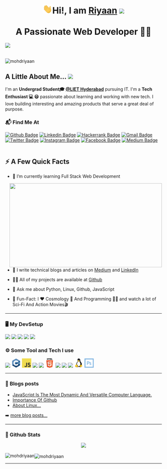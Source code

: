 <h1 align="center"> <img src="https://raw.githubusercontent.com/ABSphreak/ABSphreak/master/gifs/Hi.gif" height="30px">Hi!, I am <a href="https://github.com/mohdriyaan">Riyaan</a> <img height="30px" src="https://emojis.slackmojis.com/emojis/images/1531849430/4246/blob-sunglasses.gif?1531849430">
</br></br> A Passionate Web Developer 👨‍💻
</h1>

![](https://github.com/halfrost/halfrost/blob/master/icons/header_1.png)

<p align="left"> </br><img src="https://komarev.com/ghpvc/?username=mohdriyaan&label=Profile%20views&color=0e75b6&style=flat" alt="mohdriyaan" /> </p>

## A Little About Me...  <img src="https://media.giphy.com/media/VgCDAzcKvsR6OM0uWg/giphy.gif" width="50"> 
I'm an **Undergrad Student🎓 [@LIET Hyderabad](https://www.lords.ac.in)** pursuing IT. I'm a **Tech Enthusiast 💻 😃** passionate about learning and working with new tech. I love building interesting and amazing products that serve a great deal of purpose. 

### 📬 Find Me At 
[![Github Badge](http://img.shields.io/badge/-Github-black?style=flat-square&logo=github&link=https://github.com/mohdriyaan/)](https://github.com/mohdriyaan/) 
[![Linkedin Badge](https://img.shields.io/badge/-LinkedIn-blue?style=flat-square&logo=Linkedin&logoColor=white&link=https://www.linkedin.com/in/mohammed-riyaan-459235180/)](https://www.linkedin.com/in/mohammed-riyaan-459235180/)
[![Hackerrank Badge](https://img.shields.io/badge/-Hackerrank-2EC866?style=flat-square&logo=HackerRank&logoColor=white&link=https://www.hackerrank.com/mohammedrayaan1)](https://www.hackerrank.com/mohammedrayaan1)
[![Gmail Badge](https://img.shields.io/badge/-Gmail-d14836?style=flat-square&logo=Gmail&logoColor=white&link=mailto:mohammedrayaan1@gmail.com)](mailto:mohammedrayaan1@gmail.com)
[![Twitter Badge](https://img.shields.io/badge/Twitter-1DA1F2?style=flat-square&logo=twitter&logoColor=white&link=https://twitter.com/mr_riyaan135)](https://twitter.com/mr_riyaan135)
[![Instagram Badge](https://img.shields.io/badge/Instagram-E4405F?style=flat-square&logo=instagram&logoColor=white&link=https://www.instagram.com/itz_me_rayaan._/)](https://www.instagram.com/itz_me_rayaan._/)
[![Facebook Badge](https://img.shields.io/badge/Facebook-1877F2?style=flat-square&logo=facebook&logoColor=white&link=https://www.facebook.com/itzrayaan123/)](https://www.facebook.com/itzrayaan123/)
[![Medium Badge](https://img.shields.io/badge/Medium-12100E?style=flat-square&logo=medium&logoColor=white&link=https://medium.com/@mohammedriyaan1)](https://medium.com/@mohammedriyaan1)<br></br>



## ⚡️ A Few Quick Facts

- 🌱 I’m currently learning Full Stack Web Development
<img width="490" height="270" src="https://media.giphy.com/media/9B8wYztAoe1zO/source.gif" align=right>

- 📝 I write technical blogs and articles on <a href="https://medium.com/@mohammedriyaan1">Medium</a> and <a href="https://www.linkedin.com/in/mohammed-riyaan-459235180/">LinkedIn</a>

- 👨‍💻 All of my projects are available at <a href="https://github.com/mohdriyaan/web_dev/tree/main/projects">Github</a>

- 💬 Ask me about Python, Linux, Github, JavaScript

- 🎉 Fun-Fact: I ❤️ Cosmology 🌠 And Programming 👨‍💻 and watch a lot of Sci-Fi And Action Movies🎬
<hr></hr>
  
### 🖥️ My DevSetup
<img src="https://img.shields.io/badge/Windows-555555.svg?&style=flat-square&logo=windows&logoColor=0078D6"> <img src="https://img.shields.io/badge/Chrome-555555.svg?&style=flat-square&logo=google-chrome&logoColor=FABC0C"> <img src="https://img.shields.io/badge/VS Code-555555?style=flat-square&logo=visual-studio-code&logoColor=007ACC"> <img src="https://img.shields.io/badge/Terminal-555555.svg?&style=flat-square&logo=powershell&logoColor=white"> <img src="https://img.shields.io/badge/Spotify-555555.svg?&style=flat-square&logo=spotify&logoColor=1ED760"> 

### ⚙️ Some Tool and Tech I use
<code><img height="30" src="https://avatars0.githubusercontent.com/u/1525981?s=200&v=4"></code>
<code><img height="30" src="https://raw.githubusercontent.com/github/explore/80688e429a7d4ef2fca1e82350fe8e3517d3494d/topics/cpp/cpp.png"></code>
<code><img height="30" src="https://raw.githubusercontent.com/github/explore/80688e429a7d4ef2fca1e82350fe8e3517d3494d/topics/javascript/javascript.png"></code>
<code><img height="30" src="https://avatars3.githubusercontent.com/u/9950313?s=200&v=4"></code>
  <code><img height="30" src="https://avatars1.githubusercontent.com/u/45120?s=200&v=4"></code>
<code><img height="30" src="https://raw.githubusercontent.com/github/explore/80688e429a7d4ef2fca1e82350fe8e3517d3494d/topics/html/html.png"></code>
<code><img height="30" src="https://avatars1.githubusercontent.com/u/1517864?s=200&v=4"></code>
<code><img height="30" src="https://avatars1.githubusercontent.com/u/2918581?s=200&v=4"></code>
<code><img height="30" src="https://avatars3.githubusercontent.com/u/18133?s=200&v=4"></code>
<code><img height="30" src="https://raw.githubusercontent.com/devicons/devicon/master/icons/linux/linux-original.svg?s=200&v=4"></code>
<code><img height="30" src="https://raw.githubusercontent.com/devicons/devicon/master/icons/photoshop/photoshop-line.svg?s=200&v=4"></code>
<hr></hr>  

### 📕 Blogs posts
<!-- BLOG-POST-LIST:START -->
- [JavaScript Is The Most Dynamic And Versatile Computer Language.](https://medium.com/@mohammedriyaan1/javascript-is-the-most-dynamic-and-versatile-computer-language-1cc432833be8?source=rss-590479a23273------2)
- [Importance Of Github](https://medium.com/@mohammedriyaan1/importance-of-github-f13b712e2913?source=rss-590479a23273------2)
- [About Linux…](https://medium.com/@mohammedriyaan1/about-linux-5ddd83fe7b5f?source=rss-590479a23273------2)
<!-- BLOG-POST-LIST:END -->

➡️ [more blog posts...](https://medium.com/@mohammedriyaan1)
<hr></hr>


### 🚀 Github Stats
<p align="center">
<img src="https://github-readme-streak-stats.herokuapp.com/?user=mohdriyaan&hide_border=true&theme=nightowl" />
</p>
<p><img align="left" src="https://github-readme-stats.vercel.app/api/top-langs?username=mohdriyaan&show_icons=true&locale=en&layout=compact&theme=nightowl" alt="mohdriyaan" /></p>
<p &nbsp;><img align="center" src="https://github-readme-stats.vercel.app/api?username=mohdriyaan&show_icons=true&locale=en&theme=nightowl" alt="mohdriyaan" /></p>
<hr></hr>





